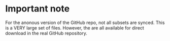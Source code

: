 # Important note

For the anonous version of the GitHub repo, not all subsets are synced. This is a VERY large set of files. However, the are all available for direct download in the real GitHub repository.

